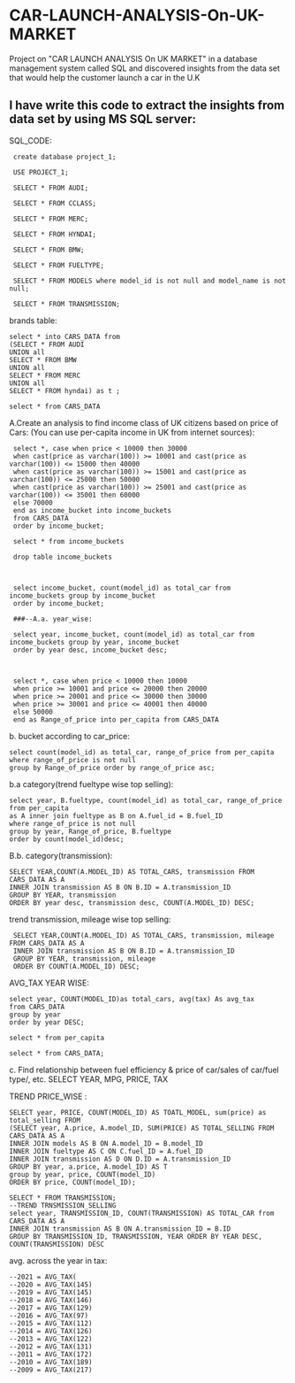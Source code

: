 # CAR-LAUNCH-ANALYSIS-On-UK-MARKET
  Project on "CAR LAUNCH ANALYSIS On UK MARKET" in a database management system called SQL and discovered insights from the data set that would help the customer      launch a car in the U.K

## I have write this code to extract the insights from data set by using MS SQL server: 
   
   SQL_CODE:
   
     create database project_1;
     
     USE PROJECT_1;
     
     SELECT * FROM AUDI;
     
     SELECT * FROM CCLASS;
     
     SELECT * FROM MERC;
     
     SELECT * FROM HYNDAI;
     
     SELECT * FROM BMW;
     
     SELECT * FROM FUELTYPE;
     
     SELECT * FROM MODELS where model_id is not null and model_name is not null;
     
     SELECT * FROM TRANSMISSION;
    
  brands table:
  
    select * into CARS_DATA from
    (SELECT * FROM AUDI
    UNION all
    SELECT * FROM BMW
    UNION all
    SELECT * FROM MERC
    UNION all
    SELECT * FROM hyndai) as t ;
    
    select * from CARS_DATA
  
  
  
  A.Create an analysis to find income class of UK citizens based on price of Cars:
  (You can use per-capita income in UK from internet sources):
  
     select *, case when price < 10000 then 30000
     when cast(price as varchar(100)) >= 10001 and cast(price as varchar(100)) <= 15000 then 40000
     when cast(price as varchar(100)) >= 15001 and cast(price as varchar(100)) <= 25000 then 50000
     when cast(price as varchar(100)) >= 25001 and cast(price as varchar(100)) <= 35001 then 60000
     else 70000
     end as income_bucket into income_buckets
     from CARS_DATA
     order by income_bucket;
     
     select * from income_buckets
     
     drop table income_buckets
  

  
     select income_bucket, count(model_id) as total_car from income_buckets group by income_bucket
     order by income_bucket;
     
     ###--A.a. year_wise:
     
     select year, income_bucket, count(model_id) as total_car from income_buckets group by year, income_bucket
     order by year desc, income_bucket desc;
  
  
  
     select *, case when price < 10000 then 10000
     when price >= 10001 and price <= 20000 then 20000
     when price >= 20001 and price <= 30000 then 30000
     when price >= 30001 and price <= 40001 then 40000
     else 50000
     end as Range_of_price into per_capita from CARS_DATA
  
  
  
  b. bucket according to car_price:
  
    select count(model_id) as total_car, range_of_price from per_capita  
    where range_of_price is not null
    group by Range_of_price order by range_of_price asc;
  
  
  
  b.a category(trend fueltype wise top selling):
  
    select year, B.fueltype, count(model_id) as total_car, range_of_price from per_capita 
    as A inner join fueltype as B on A.fuel_id = B.fuel_ID
    where range_of_price is not null
    group by year, Range_of_price, B.fueltype
    order by count(model_id)desc;
  
  
  
  B.b. category(transmission):
  
    SELECT YEAR,COUNT(A.MODEL_ID) AS TOTAL_CARS, transmission FROM CARS_DATA AS A
    INNER JOIN transmission AS B ON B.ID = A.transmission_ID
    GROUP BY YEAR, transmission
    ORDER BY year desc, transmission desc, COUNT(A.MODEL_ID) DESC;
  
  
  
  
  trend transmission, mileage wise top selling:
  
     SELECT YEAR,COUNT(A.MODEL_ID) AS TOTAL_CARS, transmission, mileage FROM CARS_DATA AS A
     INNER JOIN transmission AS B ON B.ID = A.transmission_ID
     GROUP BY YEAR, transmission, mileage
     ORDER BY COUNT(A.MODEL_ID) DESC;
  
  
  
  AVG_TAX YEAR WISE:
  
    select year, COUNT(MODEL_ID)as total_cars, avg(tax) As avg_tax 
    from CARS_DATA 
    group by year 
    order by year DESC;
    
    select * from per_capita
    
    select * from CARS_DATA;
  
  
  
  
  
  c. Find relationship between fuel efficiency & price of car/sales of car/fuel type/, etc.
  SELECT YEAR, MPG, PRICE, TAX
  
  
  TREND PRICE_WISE :
  
    SELECT year, PRICE, COUNT(MODEL_ID) AS TOATL_MODEL, sum(price) as total_selling FROM
    (SELECT year, A.price, A.model_ID, SUM(PRICE) AS TOTAL_SELLING FROM CARS_DATA AS A
    INNER JOIN models AS B ON A.model_ID = B.model_ID
    INNER JOIN fueltype AS C ON C.fuel_ID = A.fuel_ID
    INNER JOIN transmission AS D ON D.ID = A.transmission_ID
    GROUP BY year, a.price, A.model_ID) AS T
    group by year, price, COUNT(model_ID)
    ORDER BY price, COUNT(model_ID);
    
    SELECT * FROM TRANSMISSION;
    --TREND TRNSMISSION_SELLING
    select year, TRANSMISSION_ID, COUNT(TRANSMISSION) AS TOTAL_CAR from CARS_DATA AS A
    INNER JOIN transmission AS B ON A.transmission_ID = B.ID
    GROUP BY TRANSMISSION_ID, TRANSMISSION, YEAR ORDER BY YEAR DESC, COUNT(TRANSMISSION) DESC
  
  
  
  
  avg. across the year in tax:
  
    --2021 = AVG_TAX(
    --2020 = AVG_TAX(145)
    --2019 = AVG_TAX(145)
    --2018 = AVG_TAX(146)
    --2017 = AVG_TAX(129)
    --2016 = AVG_TAX(97)
    --2015 = AVG_TAX(112)
    --2014 = AVG_TAX(126)
    --2013 = AVG_TAX(122)
    --2012 = AVG_TAX(131)
    --2011 = AVG_TAX(172)
    --2010 = AVG_TAX(189)
    --2009 = AVG_TAX(217)
